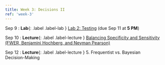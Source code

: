```yaml
---
title: Week 3: Decisions II
ref: 'week-3'
---
```


Sep 9
: **Lab**{: .label .label-lab } [Lab 2: Testing](https://data102.datahub.berkeley.edu/hub/user-redirect/git-pull?repo=https%3A%2F%2Fgithub.com%2Fds-102%2Ffa24-materials&urlpath=lab%2Ftree%2Ffa24-materials%2Flab%2Flab02%2Flab02.ipynb&branch=main) (due Sep 11 at **5 PM**)

Sep 10
: **Lecture**{: .label .label-lecture } [Balancing Specificity and Sensitivity (FWER, Benjamini Hochberg, and Neyman Pearson)](lecture/lec04)

Sep 12
: **Lecture**{: .label .label-lecture } 5. Frequentist vs. Bayesian Decision-Making
